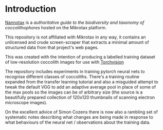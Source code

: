 # Introduction

[Nannotax](http://www.mikrotax.org/Nannotax3/index.html) is a *authoritative guide to the biodiversity and taxonomy of coccolithophores* hosted on the Mikrotax platform.

This repository is not affiliated with Mikrotax in any way, it contains an unlicensed and crude screen-scraper that extracts a minimal amount of structured data from that project's web pages.

This was created with the intention of producing a labelled training dataset of low-resolution coccolith images for use with [Torchvision](https://pytorch.org/docs/stable/torchvision/datasets.html)

The repository includes experiments in training pytorch neural nets to recognise different classes of coccoliths. There's a training routine expanded from the transfer learning tutorial and also a misguided attempt to tweak the default VGG to add an adaptive average pool in place of some of the max pools so the images can be of arbitrary size (the source is a beautifully prepared collection of 120x120 thumbnails of scanning electron microscope images).

On the excellent advice of Simon Cozens there is now also a rambling set of systematic notes describing what changes are being made in response to what behaviours of the neural net / observations about the training data.





